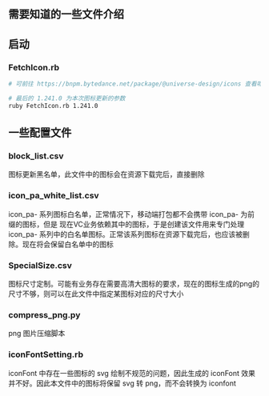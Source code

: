 ## 需要知道的一些文件介绍

## 启动

### FetchIcon.rb
```bash
# 可前往 https://bnpm.bytedance.net/package/@universe-design/icons 查看呢最新版本号

# 最后的 1.241.0 为本次图标更新的参数
ruby FetchIcon.rb 1.241.0
```

## 一些配置文件
### block_list.csv
图标更新黑名单，此文件中的图标会在资源下载完后，直接删除

### icon_pa_white_list.csv
icon_pa- 系列图标白名单，正常情况下，移动端打包都不会携带 icon_pa- 为前缀的图标，但是 现在VC业务依赖其中的图标，于是创建该文件用来专门处理 icon_pa- 系列中的白名单图标。正常该系列图标在资源下载完后，也应该被删除。现在将会保留白名单中的图标

### SpecialSize.csv
图标尺寸定制。可能有业务存在需要高清大图标的要求，现在的图标生成的png的尺寸不够，则可以在此文件中指定某图标对应的尺寸大小

### compress_png.py
png 图片压缩脚本

### iconFontSetting.rb
iconFont 中存在一些图标的 svg 绘制不规范的问题，因此生成的 iconFont 效果并不好。因此本文件中的图标将保留 svg 转 png，而不会转换为 iconfont

